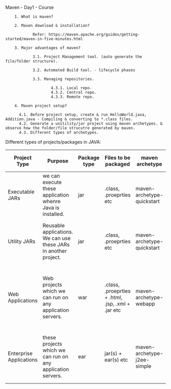 
Maven - Day1 - Course

        1. What is maven?

        2. Maven download & installation?
        
                Refer: https://maven.apache.org/guides/getting-started/maven-in-five-minutes.html

        3. Major advantages of maven?

                3.1. Project Management tool. (auto generate the file/folder structure).                
                        
                3.2. Automated Build tool. - lifecycle phases
                
                3.3. Managing repositories.
                
                        4.3.1. Local repo.
                        4.3.2. Central repo.
                        4.3.3. Remote repo.

        4. Maven project setup?
        
          4.1. Before project setup, create & run HelloWorld.java, Addition.java - Compiling & converting to *.class files.
          4.2. Generate a unitility/jar project using maven archetypes. & observe how the folder/file strucutre generated by maven.
          4.3. Different types of archetypes.
          
Different types of projects/packages in JAVA:

| Project Type | Purpose | Package type | Files to be packaged | maven archetype | Where can excecute? |
| --- | --- | --- | --- | --- | --- |
| Executable JARs | we can execute these application whenre Java is installed. | jar | .class, .proeprties etc | maven-archetype-quickstart | Can execute on java installed machine |
| Utility JARs | Reusable applications. We can use these JARs in another project. | jar | .class, .proeprties etc | maven-archetype-quickstart | Can't execute, just reuse the classes in another application |
| Web Applications | Web projects which we can run on any application servers. | war | .class, .proeprties + .html, .jsp, .xml + .jar etc | maven-archetype-webapp | Can be executed only on Application servers i.e., Tomcat, jboss, weblogic etc |
| Enterprise Applications | these projects which we can run on any application servers. | ear | jar(s) + ear(s) etc | maven-archetype-j2ee-simple | Can be executed only on Application servers i.e., jboss, weblogic, WAS etc |
  
